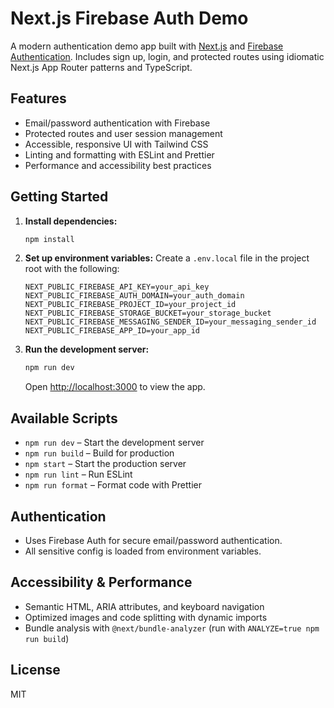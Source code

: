 # Next.js Firebase Auth Demo

A modern authentication demo app built with [Next.js](https://nextjs.org) and [Firebase Authentication](https://firebase.google.com/docs/auth). Includes sign up, login, and protected routes using idiomatic Next.js App Router patterns and TypeScript.

## Features

- Email/password authentication with Firebase
- Protected routes and user session management
- Accessible, responsive UI with Tailwind CSS
- Linting and formatting with ESLint and Prettier
- Performance and accessibility best practices

## Getting Started

1. **Install dependencies:**

   ```bash
   npm install
   ```

2. **Set up environment variables:**
   Create a `.env.local` file in the project root with the following:

   ```env
   NEXT_PUBLIC_FIREBASE_API_KEY=your_api_key
   NEXT_PUBLIC_FIREBASE_AUTH_DOMAIN=your_auth_domain
   NEXT_PUBLIC_FIREBASE_PROJECT_ID=your_project_id
   NEXT_PUBLIC_FIREBASE_STORAGE_BUCKET=your_storage_bucket
   NEXT_PUBLIC_FIREBASE_MESSAGING_SENDER_ID=your_messaging_sender_id
   NEXT_PUBLIC_FIREBASE_APP_ID=your_app_id
   ```

3. **Run the development server:**

   ```bash
   npm run dev
   ```

   Open [http://localhost:3000](http://localhost:3000) to view the app.

## Available Scripts

- `npm run dev` – Start the development server
- `npm run build` – Build for production
- `npm start` – Start the production server
- `npm run lint` – Run ESLint
- `npm run format` – Format code with Prettier

## Authentication

- Uses Firebase Auth for secure email/password authentication.
- All sensitive config is loaded from environment variables.

## Accessibility & Performance

- Semantic HTML, ARIA attributes, and keyboard navigation
- Optimized images and code splitting with dynamic imports
- Bundle analysis with `@next/bundle-analyzer` (run with `ANALYZE=true npm run build`)

## License

MIT
